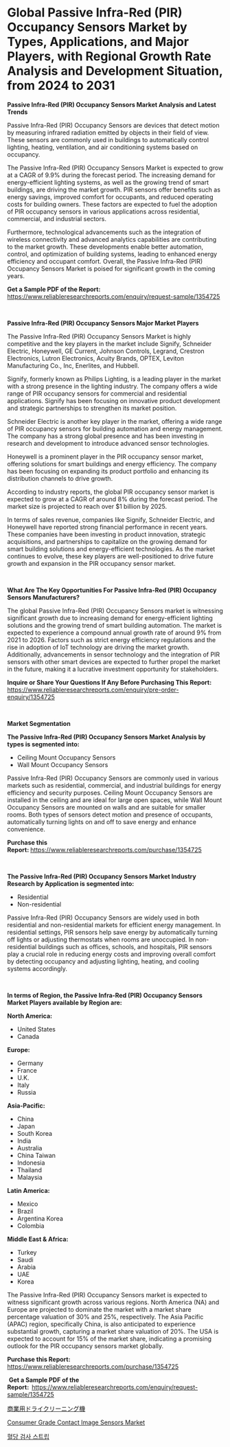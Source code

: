 <p><h1>Global Passive Infra-Red (PIR) Occupancy Sensors Market by Types, Applications, and Major Players, with Regional Growth Rate Analysis and Development Situation, from 2024 to 2031</h1></p><p><strong>Passive Infra-Red (PIR) Occupancy Sensors Market Analysis and Latest Trends</strong></p>
<p><p>Passive Infra-Red (PIR) Occupancy Sensors are devices that detect motion by measuring infrared radiation emitted by objects in their field of view. These sensors are commonly used in buildings to automatically control lighting, heating, ventilation, and air conditioning systems based on occupancy.</p><p>The Passive Infra-Red (PIR) Occupancy Sensors Market is expected to grow at a CAGR of 9.9% during the forecast period. The increasing demand for energy-efficient lighting systems, as well as the growing trend of smart buildings, are driving the market growth. PIR sensors offer benefits such as energy savings, improved comfort for occupants, and reduced operating costs for building owners. These factors are expected to fuel the adoption of PIR occupancy sensors in various applications across residential, commercial, and industrial sectors.</p><p>Furthermore, technological advancements such as the integration of wireless connectivity and advanced analytics capabilities are contributing to the market growth. These developments enable better automation, control, and optimization of building systems, leading to enhanced energy efficiency and occupant comfort. Overall, the Passive Infra-Red (PIR) Occupancy Sensors Market is poised for significant growth in the coming years.</p></p>
<p><strong>Get a Sample PDF of the Report:&nbsp;</strong> <a href="https://www.reliableresearchreports.com/enquiry/request-sample/1354725">https://www.reliableresearchreports.com/enquiry/request-sample/1354725</a></p>
<p>&nbsp;</p>
<p><strong>Passive Infra-Red (PIR) Occupancy Sensors Major Market Players</strong></p>
<p><p>The Passive Infra-Red (PIR) Occupancy Sensors Market is highly competitive and the key players in the market include Signify, Schneider Electric, Honeywell, GE Current, Johnson Controls, Legrand, Crestron Electronics, Lutron Electronics, Acuity Brands, OPTEX, Leviton Manufacturing Co., Inc, Enerlites, and Hubbell.</p><p>Signify, formerly known as Philips Lighting, is a leading player in the market with a strong presence in the lighting industry. The company offers a wide range of PIR occupancy sensors for commercial and residential applications. Signify has been focusing on innovative product development and strategic partnerships to strengthen its market position.</p><p>Schneider Electric is another key player in the market, offering a wide range of PIR occupancy sensors for building automation and energy management. The company has a strong global presence and has been investing in research and development to introduce advanced sensor technologies.</p><p>Honeywell is a prominent player in the PIR occupancy sensor market, offering solutions for smart buildings and energy efficiency. The company has been focusing on expanding its product portfolio and enhancing its distribution channels to drive growth.</p><p>According to industry reports, the global PIR occupancy sensor market is expected to grow at a CAGR of around 8% during the forecast period. The market size is projected to reach over $1 billion by 2025.</p><p>In terms of sales revenue, companies like Signify, Schneider Electric, and Honeywell have reported strong financial performance in recent years. These companies have been investing in product innovation, strategic acquisitions, and partnerships to capitalize on the growing demand for smart building solutions and energy-efficient technologies. As the market continues to evolve, these key players are well-positioned to drive future growth and expansion in the PIR occupancy sensor market.</p></p>
<p>&nbsp;</p>
<p><strong>What Are The Key Opportunities For Passive Infra-Red (PIR) Occupancy Sensors Manufacturers?</strong></p>
<p><p>The global Passive Infra-Red (PIR) Occupancy Sensors market is witnessing significant growth due to increasing demand for energy-efficient lighting solutions and the growing trend of smart building automation. The market is expected to experience a compound annual growth rate of around 9% from 2021 to 2026. Factors such as strict energy efficiency regulations and the rise in adoption of IoT technology are driving the market growth. Additionally, advancements in sensor technology and the integration of PIR sensors with other smart devices are expected to further propel the market in the future, making it a lucrative investment opportunity for stakeholders.</p></p>
<p><strong>Inquire or Share Your Questions If Any Before Purchasing This Report:</strong> <a href="https://www.reliableresearchreports.com/enquiry/pre-order-enquiry/1354725">https://www.reliableresearchreports.com/enquiry/pre-order-enquiry/1354725</a></p>
<p>&nbsp;</p>
<p><strong>Market Segmentation</strong></p>
<p><strong>The Passive Infra-Red (PIR) Occupancy Sensors Market Analysis by types is segmented into:</strong></p>
<p><ul><li>Ceiling Mount Occupancy Sensors</li><li>Wall Mount Occupancy Sensors</li></ul></p>
<p><p>Passive Infra-Red (PIR) Occupancy Sensors are commonly used in various markets such as residential, commercial, and industrial buildings for energy efficiency and security purposes. Ceiling Mount Occupancy Sensors are installed in the ceiling and are ideal for large open spaces, while Wall Mount Occupancy Sensors are mounted on walls and are suitable for smaller rooms. Both types of sensors detect motion and presence of occupants, automatically turning lights on and off to save energy and enhance convenience.</p></p>
<p><strong>Purchase this Report:&nbsp;</strong><a href="https://www.reliableresearchreports.com/purchase/1354725">https://www.reliableresearchreports.com/purchase/1354725</a></p>
<p>&nbsp;</p>
<p><strong>The Passive Infra-Red (PIR) Occupancy Sensors Market Industry Research by Application is segmented into:</strong></p>
<p><ul><li>Residential</li><li>Non-residential</li></ul></p>
<p><p>Passive Infra-Red (PIR) Occupancy Sensors are widely used in both residential and non-residential markets for efficient energy management. In residential settings, PIR sensors help save energy by automatically turning off lights or adjusting thermostats when rooms are unoccupied. In non-residential buildings such as offices, schools, and hospitals, PIR sensors play a crucial role in reducing energy costs and improving overall comfort by detecting occupancy and adjusting lighting, heating, and cooling systems accordingly.</p></p>
<p>&nbsp;</p>
<p><strong>In terms of Region, the Passive Infra-Red (PIR) Occupancy Sensors Market Players available by Region are:</strong></p>
<p>
    <p> <strong> North America: </strong>
        <ul>
            <li>United States</li>
            <li>Canada</li>
        </ul>
        </p> 
    <p> <strong> Europe: </strong>
        <ul>
            <li>Germany</li>
            <li>France</li>
            <li>U.K.</li>
            <li>Italy</li>
            <li>Russia</li>
        </ul>
        </p> 
    <p> <strong> Asia-Pacific: </strong>
        <ul>
            <li>China</li>
            <li>Japan</li>
            <li>South Korea</li>
            <li>India</li>
            <li>Australia</li>
            <li>China Taiwan</li>
            <li>Indonesia</li>
            <li>Thailand</li>
            <li>Malaysia</li>
        </ul>
        </p> 
    <p> <strong> Latin America: </strong>
        <ul>
            <li>Mexico</li>
            <li>Brazil</li>
            <li>Argentina Korea</li>
            <li>Colombia</li>
        </ul>
        </p> 
    <p> <strong> Middle East & Africa: </strong>
        <ul>
            <li>Turkey</li>
            <li>Saudi</li>
            <li>Arabia</li>
            <li>UAE</li>
            <li>Korea</li>
        </ul>
    </p>
    </p>
<p><p>The Passive Infra-Red (PIR) Occupancy Sensors market is expected to witness significant growth across various regions. North America (NA) and Europe are projected to dominate the market with a market share percentage valuation of 30% and 25%, respectively. The Asia Pacific (APAC) region, specifically China, is also anticipated to experience substantial growth, capturing a market share valuation of 20%. The USA is expected to account for 15% of the market share, indicating a promising outlook for the PIR occupancy sensors market globally.</p></p>
<p><strong>Purchase this Report: </strong><a href="https://www.reliableresearchreports.com/purchase/1354725">https://www.reliableresearchreports.com/purchase/1354725</a></p>
<p>&nbsp;<strong>Get a Sample PDF of the Report:&nbsp;&nbsp;</strong><a href="https://www.reliableresearchreports.com/enquiry/request-sample/1354725">https://www.reliableresearchreports.com/enquiry/request-sample/1354725</a></p>
<p><strong></strong></p>
<p><p><a href="https://github.com/zekaoe592392/Market-Research-Report-List-1/blob/main/190847813841.md">商業用ドライクリーニング機</a></p><p><a href="https://github.com/RickHolmes3/Market-Research-Report-List-4/blob/main/consumer-grade-contact-image-sensors-market.md">Consumer Grade Contact Image Sensors Market</a></p><p><a href="https://medium.com/@earnesteidenreichja/%ED%98%88%EB%8B%B9-%EC%8B%9C%ED%97%98%EC%A7%80-%EC%8B%9C%EC%9E%A5%EC%9D%80-%EC%8B%9C%EC%9E%A5-%EC%A0%90%EC%9C%A0%EC%9C%A8-%EC%8B%9C%EC%9E%A5-%EB%8F%99%ED%96%A5-%EB%B0%8F-%EC%8B%9C%EC%9E%A5-%EC%84%B1%EC%9E%A5%EC%97%90-%EB%8C%80%ED%95%9C-%EC%A0%95%EB%B3%B4%EB%A5%BC-%EC%A0%9C%EA%B3%B5%ED%95%A9%EB%8B%88%EB%8B%A4-27b9659cda4a">혈당 검사 스트립</a></p></p>